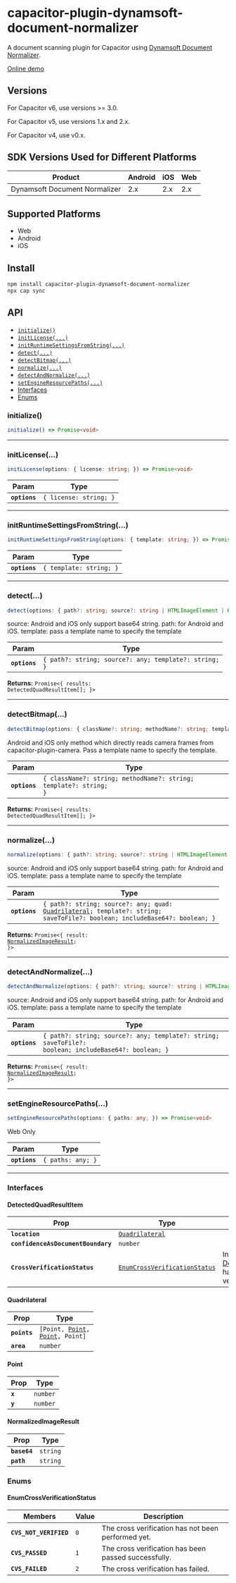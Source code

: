 # capacitor-plugin-dynamsoft-document-normalizer

A document scanning plugin for Capacitor using [Dynamsoft Document Normalizer](https://www.dynamsoft.com/document-normalizer/docs/).

[Online demo](https://chic-syrniki-fac13f.netlify.app/)

## Versions

For Capacitor v6, use versions >= 3.0.

For Capacitor v5, use versions 1.x and 2.x.

For Capacitor v4, use v0.x.

## SDK Versions Used for Different Platforms

| Product      | Android |    iOS | Web |
| ----------- | ----------- | -----------  | -------  |
| Dynamsoft Document Normalizer    | 2.x       | 2.x     | 2.x     |

## Supported Platforms

* Web
* Android
* iOS

## Install

```bash
npm install capacitor-plugin-dynamsoft-document-normalizer
npx cap sync
```

## API

<docgen-index>

* [`initialize()`](#initialize)
* [`initLicense(...)`](#initlicense)
* [`initRuntimeSettingsFromString(...)`](#initruntimesettingsfromstring)
* [`detect(...)`](#detect)
* [`detectBitmap(...)`](#detectbitmap)
* [`normalize(...)`](#normalize)
* [`detectAndNormalize(...)`](#detectandnormalize)
* [`setEngineResourcePaths(...)`](#setengineresourcepaths)
* [Interfaces](#interfaces)
* [Enums](#enums)

</docgen-index>

<docgen-api>
<!--Update the source file JSDoc comments and rerun docgen to update the docs below-->

### initialize()

```typescript
initialize() => Promise<void>
```

--------------------


### initLicense(...)

```typescript
initLicense(options: { license: string; }) => Promise<void>
```

| Param         | Type                              |
| ------------- | --------------------------------- |
| **`options`** | <code>{ license: string; }</code> |

--------------------


### initRuntimeSettingsFromString(...)

```typescript
initRuntimeSettingsFromString(options: { template: string; }) => Promise<void>
```

| Param         | Type                               |
| ------------- | ---------------------------------- |
| **`options`** | <code>{ template: string; }</code> |

--------------------


### detect(...)

```typescript
detect(options: { path?: string; source?: string | HTMLImageElement | HTMLCanvasElement; template?: string; }) => Promise<{ results: DetectedQuadResultItem[]; }>
```

source: Android and iOS only support base64 string.
path: for Android and iOS.
template: pass a template name to specify the template

| Param         | Type                                                             |
| ------------- | ---------------------------------------------------------------- |
| **`options`** | <code>{ path?: string; source?: any; template?: string; }</code> |

**Returns:** <code>Promise&lt;{ results: DetectedQuadResultItem[]; }&gt;</code>

--------------------


### detectBitmap(...)

```typescript
detectBitmap(options: { className?: string; methodName?: string; template?: string; }) => Promise<{ results: DetectedQuadResultItem[]; }>
```

Android and iOS only method which directly reads camera frames from capacitor-plugin-camera.  Pass a template name to specify the template.

| Param         | Type                                                                         |
| ------------- | ---------------------------------------------------------------------------- |
| **`options`** | <code>{ className?: string; methodName?: string; template?: string; }</code> |

**Returns:** <code>Promise&lt;{ results: DetectedQuadResultItem[]; }&gt;</code>

--------------------


### normalize(...)

```typescript
normalize(options: { path?: string; source?: string | HTMLImageElement | HTMLCanvasElement; quad: Quadrilateral; template?: string; saveToFile?: boolean; includeBase64?: boolean; }) => Promise<{ result: NormalizedImageResult; }>
```

source: Android and iOS only support base64 string.
path: for Android and iOS.
template: pass a template name to specify the template

| Param         | Type                                                                                                                                                              |
| ------------- | ----------------------------------------------------------------------------------------------------------------------------------------------------------------- |
| **`options`** | <code>{ path?: string; source?: any; quad: <a href="#quadrilateral">Quadrilateral</a>; template?: string; saveToFile?: boolean; includeBase64?: boolean; }</code> |

**Returns:** <code>Promise&lt;{ result: <a href="#normalizedimageresult">NormalizedImageResult</a>; }&gt;</code>

--------------------


### detectAndNormalize(...)

```typescript
detectAndNormalize(options: { path?: string; source?: string | HTMLImageElement | HTMLCanvasElement; template?: string; saveToFile?: boolean; includeBase64?: boolean; }) => Promise<{ result: NormalizedImageResult; }>
```

source: Android and iOS only support base64 string.
path: for Android and iOS.
template: pass a template name to specify the template

| Param         | Type                                                                                                            |
| ------------- | --------------------------------------------------------------------------------------------------------------- |
| **`options`** | <code>{ path?: string; source?: any; template?: string; saveToFile?: boolean; includeBase64?: boolean; }</code> |

**Returns:** <code>Promise&lt;{ result: <a href="#normalizedimageresult">NormalizedImageResult</a>; }&gt;</code>

--------------------


### setEngineResourcePaths(...)

```typescript
setEngineResourcePaths(options: { paths: any; }) => Promise<void>
```

Web Only

| Param         | Type                         |
| ------------- | ---------------------------- |
| **`options`** | <code>{ paths: any; }</code> |

--------------------


### Interfaces


#### DetectedQuadResultItem

| Prop                               | Type                                                                                | Description                                                                                                       |
| ---------------------------------- | ----------------------------------------------------------------------------------- | ----------------------------------------------------------------------------------------------------------------- |
| **`location`**                     | <code><a href="#quadrilateral">Quadrilateral</a></code>                             |                                                                                                                   |
| **`confidenceAsDocumentBoundary`** | <code>number</code>                                                                 |                                                                                                                   |
| **`CrossVerificationStatus`**      | <code><a href="#enumcrossverificationstatus">EnumCrossVerificationStatus</a></code> | Indicates whether the <a href="#detectedquadresultitem">DetectedQuadResultItem</a> has passed corss verification. |


#### Quadrilateral

| Prop         | Type                                                                                |
| ------------ | ----------------------------------------------------------------------------------- |
| **`points`** | <code>[Point, <a href="#point">Point</a>, <a href="#point">Point</a>, Point]</code> |
| **`area`**   | <code>number</code>                                                                 |


#### Point

| Prop    | Type                |
| ------- | ------------------- |
| **`x`** | <code>number</code> |
| **`y`** | <code>number</code> |


#### NormalizedImageResult

| Prop         | Type                |
| ------------ | ------------------- |
| **`base64`** | <code>string</code> |
| **`path`**   | <code>string</code> |


### Enums


#### EnumCrossVerificationStatus

| Members                | Value          | Description                                          |
| ---------------------- | -------------- | ---------------------------------------------------- |
| **`CVS_NOT_VERIFIED`** | <code>0</code> | The cross verification has not been performed yet.   |
| **`CVS_PASSED`**       | <code>1</code> | The cross verification has been passed successfully. |
| **`CVS_FAILED`**       | <code>2</code> | The cross verification has failed.                   |

</docgen-api>
